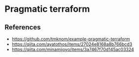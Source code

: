# Pragmatic terraform

## References

- https://github.com/tmknom/example-pragmatic-terraform
- https://qiita.com/ayatothos/items/27024e8168a8b766bcd3
- https://qiita.com/minamijoyo/items/3a7467f70d145ac03324
